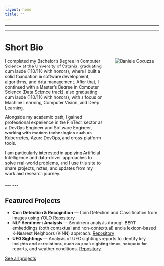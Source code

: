 ```yaml
---
layout: home
title: ""
---
```


---
---
# Short Bio  

<div style="display: flex; align-items: flex-start; gap: 1.5rem;">

<div style="flex: 2;">
I completed my Bachelor’s Degree in Computer Science at the University of Catania, graduating cum laude (110/110 with honors), where I built a solid foundation in software development, algorithms, and data management. After that, I continued with a Master’s Degree in Computer Science (Data Science track), also graduating cum laude (110/110 with honors), with a focus on Machine Learning, Computer Vision, and Deep Learning. 

Alongside my academic path, I gained professional experience in the FinTech sector as a DevOps Engineer and Software Engineer, working with modern technologies such as Kubernetes, Azure DevOps, and cross-platform tools.

I am particularly interested in applying Artificial Intelligence and data-driven approaches to solve real-world problems, and I use this site to share projects, notes, and updates from my work and research journey.

</div>

<div style="flex: 1; text-align: center;">
  <img src="{{ '/assets/img/profile.jpg' | relative_url }}" alt="Daniele Cocuzza" style="max-width: 200px; border-squared: 50%;">
</div>

</div>
<div style="margin-top: 0.5rem;"></div>
---
---

<div style="margin-top: 1rem;"></div>

## Featured Projects

- **Coin Detection & Recognition** — Coin Detection and Classification from images using YOLO [Repository](https://github.com/danielecocuzza/coin_recognition)  
- **NLP Sentiment Analysis** — Sentiment analysis through BERT embeddings (both contextual and non-contextual) and a lexicon-based K-Nearest Neighbors (K-NN) approach. [Repository](https://github.com/danielecocuzza/nlp-sentiment-analysis)  
- **UFO Sightings** — Analysis of UFO sightings reports to identify key insights and correlations, such as peak sighting times, hotspots for reports, and weather conditions. [Repository](https://github.com/danielecocuzza/ufo_sightings)

[See all projects](/projects/)


